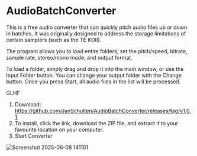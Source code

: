 # AudioBatchConverter

This is a free audio converter that can quickly pitch audio files up or down in batches.
It was originally designed to address the storage limitations of certain samplers (such as the TE KOII).

The program allows you to load entire folders, set the pitch/speed, bitrate, sample rate, stereo/mono mode, and output format.

To load a folder, simply drag and drop it into the main window, or use the Input Folder button.
You can change your output folder with the Change button.
Once you press Start, all audio files in the list will be processed.

GLHF

1. Download: https://github.com/JanSchulten/AudioBatchConverter/releases/tag/v1.0.1
2. To install, click the link, download the ZIP file, and extract it to your favourite location on your computer.
3. Start Converter

![Screenshot 2025-06-08 141101](https://github.com/user-attachments/assets/61f8408b-46c2-4f8d-a0f5-5ff2bbd73a0c)

